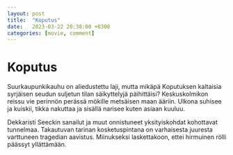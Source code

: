 ```yaml
---
layout: post
title:  "Koputus"
date:   2023-03-22 20:38:00 +0300
categories: [movie, comment]
---
```


# Koputus

Suurkaupunkikauhu on aliedustettu laji, mutta mikäpä Koputuksen kaltaisia syrjäisen seudun suljetun tilan säikyttelyjä päihittäisi? Keskuskolmikon reissu vie perinnön perässä mökille metsäisen maan ääriin. Ulkona suhisee ja kuiskii, tikka nakuttaa ja sisällä narisee kuten asiaan kuuluu.

Dekkaristi Seeckin sanailut ja muut onnistuneet yksityiskohdat kohottavat tunnelmaa. Takautuvan tarinan kosketuspintana on varhaisesta juuresta varttuneen tragedian aavistus. Miinukseksi laskettakoon, ettei hirmuinen rölli päässyt yllättämään.

[//]: # "https://www.imdb.com/title/tt12851130/"